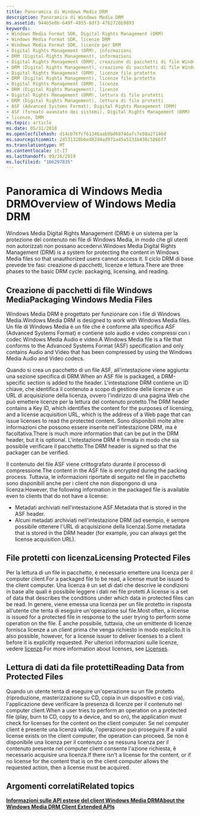 ```yaml
---
title: Panoramica di Windows Media DRM
description: Panoramica di Windows Media DRM
ms.assetid: 944b5e0b-649f-4955-8df3-4762726b9893
keywords:
- Windows Media Format SDK, Digital Rights Management (DRM)
- Windows Media Format SDK, licenze DRM
- Windows Media Format SDK, licenze per DRM
- Digital Rights Management (DRM), informazioni
- DRM (Digital Rights Management), informazioni
- Digital Rights Management (DRM), creazione di pacchetti di file Windows Media
- DRM (Digital Rights Management), creazione di pacchetti di file Windows Media
- Digital Rights Management (DRM), licenze file protette
- DRM (Digital Rights Management), licenze file protette
- Digital Rights Management (DRM), licenze
- DRM (Digital Rights Management), licenze
- Digital Rights Management (DRM), lettura di file protetti
- DRM (Digital Rights Management), lettura di file protetti
- ASF (Advanced Systems Format), Digital Rights Management (DRM)
- ASF (formato avanzato dei sistemi), Digital Rights Management (DRM)
- licenze, DRM
ms.topic: article
ms.date: 05/31/2018
ms.openlocfilehash: d14cb76fcf61346aab9bd68746afc7e50a2f146d
ms.sourcegitcommit: 2d531328b6ed82d4ad971a45a5131b430c5866f7
ms.translationtype: MT
ms.contentlocale: it-IT
ms.lasthandoff: 09/16/2019
ms.locfileid: "106297835"
---
```

# <a name="overview-of-windows-media-drm"></a><span data-ttu-id="d4f5c-119">Panoramica di Windows Media DRM</span><span class="sxs-lookup"><span data-stu-id="d4f5c-119">Overview of Windows Media DRM</span></span>

<span data-ttu-id="d4f5c-120">Windows Media Digital Rights Management (DRM) è un sistema per la protezione del contenuto nei file di Windows Media, in modo che gli utenti non autorizzati non possano accedervi.</span><span class="sxs-lookup"><span data-stu-id="d4f5c-120">Windows Media Digital Rights Management (DRM) is a system for protecting the content in Windows Media files so that unauthorized users cannot access it.</span></span> <span data-ttu-id="d4f5c-121">Il ciclo DRM di base prevede tre fasi: creazione di pacchetti, licenze e lettura.</span><span class="sxs-lookup"><span data-stu-id="d4f5c-121">There are three phases to the basic DRM cycle: packaging, licensing, and reading.</span></span>

## <a name="packaging-windows-media-files"></a><span data-ttu-id="d4f5c-122">Creazione di pacchetti di file Windows Media</span><span class="sxs-lookup"><span data-stu-id="d4f5c-122">Packaging Windows Media Files</span></span>

<span data-ttu-id="d4f5c-123">Windows Media DRM è progettato per funzionare con i file di Windows Media.</span><span class="sxs-lookup"><span data-stu-id="d4f5c-123">Windows Media DRM is designed to work with Windows Media files.</span></span> <span data-ttu-id="d4f5c-124">Un file di Windows Media è un file che è conforme alla specifica ASF (Advanced Systems Format) e contiene solo audio e video compressi con i codec Windows Media Audio e video.</span><span class="sxs-lookup"><span data-stu-id="d4f5c-124">A Windows Media file is a file that conforms to the Advanced Systems Format (ASF) specification and only contains Audio and Video that has been compressed by using the Windows Media Audio and Video codecs.</span></span>

<span data-ttu-id="d4f5c-125">Quando si crea un pacchetto di un file ASF, all'intestazione viene aggiunta una sezione specifica di DRM.</span><span class="sxs-lookup"><span data-stu-id="d4f5c-125">When an ASF file is packaged, a DRM-specific section is added to the header.</span></span> <span data-ttu-id="d4f5c-126">L'intestazione DRM contiene un ID chiave, che identifica il contenuto a scopo di gestione delle licenze e un URL di acquisizione della licenza, ovvero l'indirizzo di una pagina Web che può emettere licenze per la lettura del contenuto protetto.</span><span class="sxs-lookup"><span data-stu-id="d4f5c-126">The DRM header contains a Key ID, which identifies the content for the purposes of licensing, and a license acquisition URL, which is the address of a Web page that can issue licenses to read the protected content.</span></span> <span data-ttu-id="d4f5c-127">Sono disponibili molte altre informazioni che possono essere inserite nell'intestazione DRM, ma è facoltativa.</span><span class="sxs-lookup"><span data-stu-id="d4f5c-127">There is much more information that can be put in the DRM header, but it is optional.</span></span> <span data-ttu-id="d4f5c-128">L'intestazione DRM è firmata in modo che sia possibile verificare il pacchetto.</span><span class="sxs-lookup"><span data-stu-id="d4f5c-128">The DRM header is signed so that the packager can be verified.</span></span>

<span data-ttu-id="d4f5c-129">Il contenuto del file ASF viene crittografato durante il processo di compressione.</span><span class="sxs-lookup"><span data-stu-id="d4f5c-129">The content in the ASF file is encrypted during the packing process.</span></span> <span data-ttu-id="d4f5c-130">Tuttavia, le informazioni riportate di seguito nel file in pacchetto sono disponibili anche per i client che non dispongono di una licenza:</span><span class="sxs-lookup"><span data-stu-id="d4f5c-130">However, the following information in the packaged file is available even to clients that do not have a license:</span></span>

-   <span data-ttu-id="d4f5c-131">Metadati archiviati nell'intestazione ASF.</span><span class="sxs-lookup"><span data-stu-id="d4f5c-131">Metadata that is stored in the ASF header.</span></span>
-   <span data-ttu-id="d4f5c-132">Alcuni metadati archiviati nell'intestazione DRM (ad esempio, è sempre possibile ottenere l'URL di acquisizione della licenza).</span><span class="sxs-lookup"><span data-stu-id="d4f5c-132">Some metadata that is stored in the DRM header (for example, you can always get the license acquisition URL).</span></span>

## <a name="licensing-protected-files"></a><span data-ttu-id="d4f5c-133">File protetti con licenza</span><span class="sxs-lookup"><span data-stu-id="d4f5c-133">Licensing Protected Files</span></span>

<span data-ttu-id="d4f5c-134">Per la lettura di un file in pacchetto, è necessario emettere una licenza per il computer client.</span><span class="sxs-lookup"><span data-stu-id="d4f5c-134">For a packaged file to be read, a license must be issued to the client computer.</span></span> <span data-ttu-id="d4f5c-135">Una licenza è un set di dati che descrive le condizioni in base alle quali è possibile leggere i dati nei file protetti.</span><span class="sxs-lookup"><span data-stu-id="d4f5c-135">A license is a set of data that describes the conditions under which data in protected files can be read.</span></span> <span data-ttu-id="d4f5c-136">In genere, viene emessa una licenza per un file protetto in risposta all'utente che tenta di eseguire un'operazione sul file.</span><span class="sxs-lookup"><span data-stu-id="d4f5c-136">Most often, a license is issued for a protected file in response to the user trying to perform some operation on the file.</span></span> <span data-ttu-id="d4f5c-137">È anche possibile, tuttavia, che un emittente di licenze fornisca licenze a un client prima che venga richiesto in modo esplicito.</span><span class="sxs-lookup"><span data-stu-id="d4f5c-137">It is also possible, however, for a license issuer to deliver licenses to a client before it is explicitly requested.</span></span> <span data-ttu-id="d4f5c-138">Per ulteriori informazioni sulle licenze, vedere [licenze](licenses.md).</span><span class="sxs-lookup"><span data-stu-id="d4f5c-138">For more information about licenses, see [Licenses](licenses.md).</span></span>

## <a name="reading-data-from-protected-files"></a><span data-ttu-id="d4f5c-139">Lettura di dati da file protetti</span><span class="sxs-lookup"><span data-stu-id="d4f5c-139">Reading Data from Protected Files</span></span>

<span data-ttu-id="d4f5c-140">Quando un utente tenta di eseguire un'operazione su un file protetto (riproduzione, masterizzazione su CD, copia in un dispositivo e così via), l'applicazione deve verificare la presenza di licenze per il contenuto nel computer client.</span><span class="sxs-lookup"><span data-stu-id="d4f5c-140">When a user tries to perform an operation on a protected file (play, burn to CD, copy to a device, and so on), the application must check for licenses for the content on the client computer.</span></span> <span data-ttu-id="d4f5c-141">Se nel computer client è presente una licenza valida, l'operazione può proseguire.</span><span class="sxs-lookup"><span data-stu-id="d4f5c-141">If a valid license exists on the client computer, the operation can proceed.</span></span> <span data-ttu-id="d4f5c-142">Se non è disponibile una licenza per il contenuto o se nessuna licenza per il contenuto presente nel computer client consente l'azione richiesta, è necessario acquisire una licenza.</span><span class="sxs-lookup"><span data-stu-id="d4f5c-142">If there isn't a license for the content, or if no license for the content that is on the client computer allows the requested action, then a license must be acquired.</span></span>

## <a name="related-topics"></a><span data-ttu-id="d4f5c-143">Argomenti correlati</span><span class="sxs-lookup"><span data-stu-id="d4f5c-143">Related topics</span></span>

<dl> <dt>

[<span data-ttu-id="d4f5c-144">**Informazioni sulle API estese del client Windows Media DRM**</span><span class="sxs-lookup"><span data-stu-id="d4f5c-144">**About the Windows Media DRM Client Extended APIs**</span></span>](about-the-windows-media-drm-client-extended-apis.md)
</dt> </dl>

 

 




